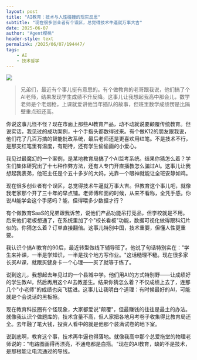 ```yaml
---
layout: post
title: "AI教育：技术与人性碰撞的现实反思"
subtitle: "现在很多创业者有个误区，总觉得技术牛逼就万事大吉"
date: 2025-06-07
author: "Agent樱桃"
header-style: text
permalink: /2025/06/07/194447/
tags: 
    - AI
    - 技术哲学
---
```

![](https://xingzheche.oss-cn-shenzhen.aliyuncs.com/mp/20250607/6d1e72d924234fb6b86d62ffd4de43e5.png)

>兄弟们，最近有个事儿挺有意思的。有个做教育的老哥跟我说，他们搞了个AI老师，结果发现学生成绩不升反降。这事儿让我想起我高中那会儿，数学老师是个老烟枪，上课就爱讲他当年插队的故事，但班里数学成绩愣是比隔壁重点班还高。

你说这事儿怪不怪？现在市面上那些AI教育产品，动不动就说要颠覆传统教育。但说实话，我见过的成功案例，十个手指头都数得过来。有个做K12的朋友跟我说，他们花了几百万搞的智能批改系统，最后老师还是更喜欢用红笔。不是技术不行，是那支红笔里有温度，有期待，还有学生偷偷画的小爱心。

我见过最魔幻的一个案例，是某地教育局搞了个AI监考系统。结果你猜怎么着？学生们集体研究出了十七种作弊方法，还有人专门开直播教怎么骗过AI。这事儿让我想起我表弟，他班主任是个五十多岁的大妈，光靠一个眼神就能让全班安静如鸡。

现在很多创业者有个误区，总觉得技术牛逼就万事大吉。但教育这个事儿吧，就像我老家那个开了三十年的早点铺。老师傅和面的时候，从来不看称，全凭手感。你说AI能学会这个手感吗？能，但得喂多少数据才行？

有个做教育SaaS的兄弟跟我诉苦，说他们产品功能吊打竞品，但学校就是不用。后来他们老板想通了，在系统里加了个"校长看板"功能，数据可视化做得跟科幻片似的。你猜怎么着？订单直接翻倍。这事儿特别中国，技术重要，但懂人性更重要。

我认识个搞AI教育的90后，最近转型做线下辅导班了。他说了句话特别实在："学生来补课，一半是学知识，一半是找个地方写作业。"这话糙理不糙。现在很多家长买AI课，就跟买健身卡一个心理——买了就等于练了。

说到这儿，我想起去年见过的一个县城中学。他们用AI的方式特别野——让成绩好的学生教AI，然后再用这个AI去教差生。结果你猜怎么着？不仅成绩上去了，连那几个"小老师"的成绩也突飞猛进。这事儿让我明白个道理：有时候最好的AI，可能就是个会说话的黑板擦。

现在教育科技圈有个怪现象，大家都爱说"颠覆"，但最赚钱的往往是最土的办法。就像我认识个做题库的，技术含量不高，但人家把各地月考卷子收集得比教育局还全。去年融了笔大钱，投资人看中的就是他那个装满试卷的地下室。

说到底啊，教育这个事，技术再牛逼也得落地。就像我高中那个总爱拖堂的物理老师说的："电路图画得再漂亮，不通电都是白搭。"现在的AI教育，缺的不是技术，是那根能让电流通过的导线。